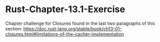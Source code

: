 # Rust-Chapter-13.1-Exercise
Chapter challenge for Closures found in the last two paragraphs of this section: https://doc.rust-lang.org/stable/book/ch13-01-closures.html#limitations-of-the-cacher-implementation
